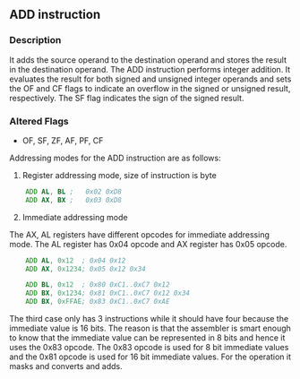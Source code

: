 ## ADD instruction 

### Description
It adds the source operand to the destination operand and stores the result in the destination operand. The ADD instruction performs integer addition. It evaluates the result for both signed and unsigned integer operands and sets the OF and CF flags to indicate an overflow in the signed or unsigned result, respectively. The SF flag indicates the sign of the signed result.

### Altered Flags 
* OF, SF, ZF, AF, PF, CF

Addressing modes for the ADD instruction are as follows:

1. Register addressing mode, size of instruction is byte
```asm
    ADD AL, BL ;   0x02 0xD8
    ADD AX, BX ;   0x03 0xD8
```

2. Immediate addressing mode

The AX, AL registers have different opcodes for immediate addressing mode. The AL register has 0x04 opcode and AX register has 0x05 opcode.
```asm
    ADD AL, 0x12  ; 0x04 0x12
    ADD AX, 0x1234; 0x05 0x12 0x34

```

```asm
    ADD BL, 0x12  ; 0x80 0xC1..0xC7 0x12
    ADD BX, 0x1234; 0x81 0xC1..0xC7 0x12 0x34
    ADD BX, 0xFFAE; 0x83 0xC1..0xC7 0xAE
```
The third case only has 3 instructions while it should have four because the immediate value is 16 bits. The reason is that the assembler is smart enough to know that the immediate value can be represented in 8 bits and hence it uses the 0x83 opcode. The 0x83 opcode is used for 8 bit immediate values and the 0x81 opcode is used for 16 bit immediate values.
For the operation it masks and converts and adds.